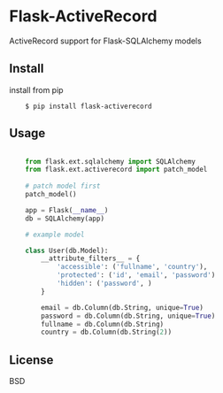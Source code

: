 Flask-ActiveRecord
==================
ActiveRecord support for Flask-SQLAlchemy models

Install
-------
install from pip
```
    $ pip install flask-activerecord
```

Usage
-----
```python

    from flask.ext.sqlalchemy import SQLAlchemy
    from flask.ext.activerecord import patch_model
    
    # patch model first
    patch_model()

    app = Flask(__name__)
    db = SQLAlchemy(app)

    # example model

    class User(db.Model):
        __attribute_filters__ = {
            'accessible': ('fullname', 'country'),
            'protected': ('id', 'email', 'password')
            'hidden': ('password', )
        }

        email = db.Column(db.String, unique=True)
        password = db.Column(db.String, unique=True)
        fullname = db.Column(db.String)
        country = db.Column(db.String(2))
```

License
-------
BSD